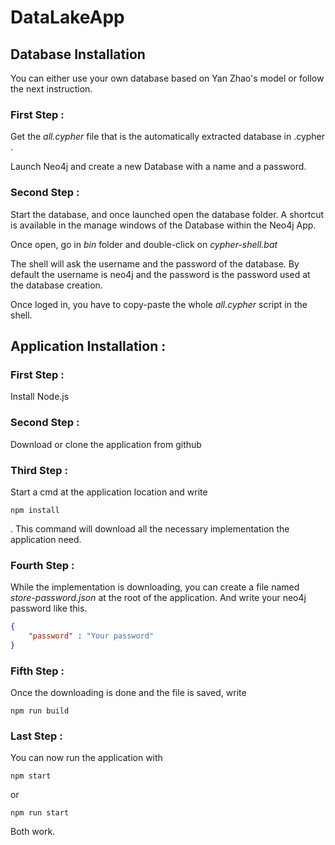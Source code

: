 # DataLakeApp

## Database Installation

You can either use your own database based on Yan Zhao's model or follow the next instruction.

### First Step : 

Get the *all.cypher* file that is the automatically extracted database in .cypher .

Launch Neo4j and create a new Database with a name and a password.

### Second Step :

Start the database, and once launched open the database folder. A shortcut is available in the manage windows of the Database within the Neo4j App.

Once open, go in *bin* folder and double-click on *cypher-shell.bat*

The shell will ask the username and the password of the database. By default the username is neo4j and the password is the password used at the database creation.

Once loged in, you have to copy-paste the whole *all.cypher* script in the shell.

## Application Installation :

### First Step :

Install Node.js 

### Second Step :

Download or clone the application from github

### Third Step :

Start a cmd at the application location and write 
```
npm install
```
 . This command will download all the necessary implementation the application need.

### Fourth Step :

While the implementation is downloading, you can create a file named *store-password.json* at the root of the application. And write your neo4j password like this.

```json
{
    "password" : "Your password"
}
```

### Fifth Step :

Once the downloading is done and the file is saved, write 

```
npm run build
```
### Last Step :

You can now run the application with 
```
npm start
```

or

```
npm run start
```

Both work.
